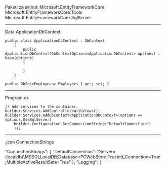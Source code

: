Paketi za skinut:
	Microsoft.EntityFrameworkCore 
	Microsoft.EntityFrameworkCore.Tools	
	Microsoft.EntityFrameworkCore.SqlServer
	
--------------------------------------------------------------------------------------------------------------------------------------------------------------------------------------
Data
ApplicationDbContext

	public class ApplicationDbContext : DbContext
    	{
        	public ApplicationDbContext(DbContextOptions<ApplicationDbContext> options) : base(options)
        	{

        	}
    	}

	public DbSet<Employees> Employees { get; set; }
--------------------------------------------------------------------------------------------------------------------------------------------------------------------------------------
Program.cs

	// Add services to the container.
	builder.Services.AddControllersWithViews();
	builder.Services.AddDbContext<ApplicationDbContext>(options => options.UseSqlServer(
    	builder.Configuration.GetConnectionString("DefaultConnection")
    	));



--------------------------------------------------------------------------------------------------------------------------------------------------------------------------------------
.json ConnectionStrings

"ConnectionStrings": {
    "DefaultConnection": "Server=(localdb)\\MSSQLLocalDB;Database=PCWebStore;Trusted_Connection=True;MultipleActiveResultSets=True"
  },
  "Logging": {
